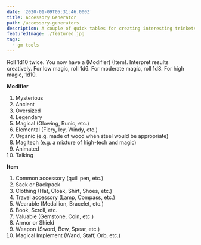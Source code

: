 ```yaml
---
date: '2020-01-09T05:31:46.000Z'
title: Accessory Generator
path: /accessory-generators
description: A couple of quick tables for creating interesting trinkets in session 0
featuredImage: ./featured.jpg
tags:
  - gm tools
---
```

    


Roll 1d10 twice. You now have a (Modifier) (Item). Interpret results creatively. For low magic, roll 1d6. For moderate magic, roll 1d8. For high magic, 1d10.

**Modifier**

1. Mysterious
2. Ancient
3. Oversized
4. Legendary
5. Magical (Glowing, Runic, etc.)
6. Elemental (Fiery, Icy, Windy, etc.)
7. Organic (e.g. made of wood when steel would be appropriate)
8. Magitech (e.g. a mixture of high-tech and magic)
9. Animated
10. Talking

**Item**

1. Common accessory (quill pen, etc.)
2. Sack or Backpack
3. Clothing (Hat, Cloak, Shirt, Shoes, etc.)
4. Travel accessory (Lamp, Compass, etc.)
5. Wearable (Medallion, Bracelet, etc.)
6. Book, Scroll, etc.
7. Valuable (Gemstone, Coin, etc.)
8. Armor or Shield
9. Weapon (Sword, Bow, Spear, etc.)
10. Magical Implement (Wand, Staff, Orb, etc.)


    